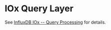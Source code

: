 # IOx Query Layer

See [InfluxDB IOx -- Query Processing](../docs/query_processing.md) for details.
